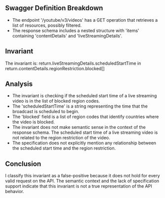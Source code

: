 ## Swagger Definition Breakdown
- The endpoint '/youtube/v3/videos' has a GET operation that retrieves a list of resources, possibly filtered.
- The response schema includes a nested structure with 'items' containing 'contentDetails' and 'liveStreamingDetails'.

## Invariant
The invariant is: return.liveStreamingDetails.scheduledStartTime in return.contentDetails.regionRestriction.blocked[]

## Analysis
- The invariant is checking if the scheduled start time of a live streaming video is in the list of blocked region codes.
- The 'scheduledStartTime' is a string representing the time that the broadcast is scheduled to begin.
- The 'blocked' field is a list of region codes that identify countries where the video is blocked.
- The invariant does not make semantic sense in the context of the response schema. The scheduled start time of a live streaming video is not related to the region restriction of the video.
- The specification does not explicitly mention any relationship between the scheduled start time and the region restriction.

## Conclusion
I classify this invariant as a false-positive because it does not hold for every valid request on the API. The semantic context and the lack of specification support indicate that this invariant is not a true representation of the API behavior.

